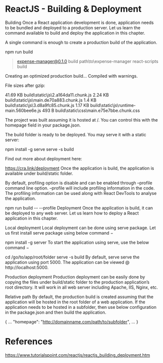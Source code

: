 # ReactJS - Building & Deployment

Building
Once a React application development is done, application needs to be bundled and deployed to a production server. Let us learn the command available to build and deploy the application in this chapter.

A single command is enough to create a production build of the application.

npm run build
> expense-manager@0.1.0 build path\to\expense-manager
> react-scripts build

Creating an optimized production build...
Compiled with warnings.

File sizes after gzip:

   41.69 KB   build\static\js\2.a164da11.chunk.js
    2.24 KB   build\static\js\main.de70a883.chunk.js
    1.4  KB   build\static\js\3.d8a9fc85.chunk.js
    1.17 KB   build\static\js\runtime-main.560bee6e.js
  493     B   build\static\css\main.e75e7bbe.chunk.css

The project was built assuming it is hosted at /.
You can control this with the homepage field in your package.json.

The build folder is ready to be deployed.
You may serve it with a static server:

   npm install -g serve
   serve -s build

Find out more about deployment here:

   https://cra.link/deployment
Once the application is build, the application is available under build/static folder.

By default, profiling option is disable and can be enabled through –profile command line option. –profile will include profiling information in the code. The profiling information can be used along with React DevTools to analyse the application.

npm run build -- --profile
Deployment
Once the application is build, it can be deployed to any web server. Let us learn how to deploy a React application in this chapter.

Local deployment
Local deployment can be done using serve package. Let us first install serve package using below command −

npm install -g server
To start the application using serve, use the below command −

cd /go/to/app/root/folder
serve -s build
By default, serve serve the application using port 5000. The application can be viewed @ http://localhost:5000.

Production deployment
Production deployment can be easily done by copying the files under build/static folder to the production application’s root directory. It will work in all web server including Apache, IIS, Nginx, etc.

Relative path
By default, the production build is created assuming that the application will be hosted in the root folder of a web application. If the application needs to be hosted in a subfolder, then use below configuration in the package.json and then build the application.

{ ... "homepage": "http://domainname.com/path/to/subfolder", ... }

# References
https://www.tutorialspoint.com/reactjs/reactjs_building_deployment.htm
